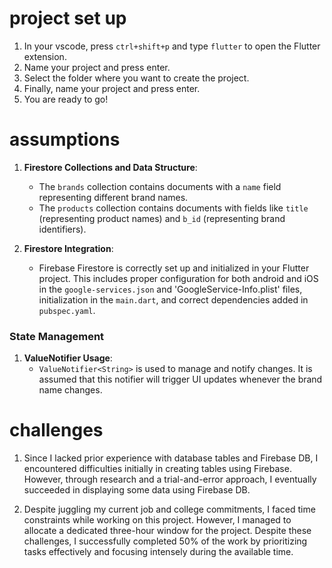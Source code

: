 # project set up

1.  In your vscode, press `ctrl+shift+p` and type `flutter` to open the Flutter extension.
2.  Name your project and press enter.
3.  Select the folder where you want to create the project.
4.  Finally, name your project and press enter.
5.  You are ready to go!

# assumptions

1. **Firestore Collections and Data Structure**:

   - The `brands` collection contains documents with a `name` field representing different brand names.
   - The `products` collection contains documents with fields like `title` (representing product names) and `b_id` (representing brand identifiers).

2. **Firestore Integration**:
   - Firebase Firestore is correctly set up and initialized in your Flutter project. This includes proper configuration for both android and iOS in the `google-services.json` and 'GoogleService-Info.plist' files, initialization in the `main.dart`, and correct dependencies added in `pubspec.yaml`.

### State Management

1. **ValueNotifier Usage**:
   - `ValueNotifier<String>` is used to manage and notify changes. It is assumed that this notifier will trigger UI updates whenever the brand name changes.

# challenges

1. Since I lacked prior experience with database tables and Firebase DB, I encountered difficulties initially in creating tables using Firebase. However, through research and a trial-and-error approach, I eventually succeeded in displaying some data using Firebase DB.

2. Despite juggling my current job and college commitments, I faced time constraints while working on this project. However, I managed to allocate a dedicated three-hour window for the project. Despite these challenges, I successfully completed 50% of the work by prioritizing tasks effectively and focusing intensely during the available time.
